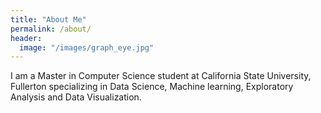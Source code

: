 ```yaml
---
title: "About Me"
permalink: /about/
header:
  image: "/images/graph_eye.jpg"
---
```


I am a Master in Computer Science student at California State University, Fullerton specializing in Data Science, Machine learning, Exploratory Analysis and Data Visualization.
